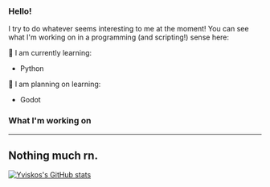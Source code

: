 ### Hello!
I try to do whatever seems interesting to me at the moment!
You can see what I'm working on in a programming (and scripting!) sense here:

🌱 I am currently learning:
 * Python

🤔 I am planning on learning:
 * Godot

### What I'm working on
---
Nothing much rn.
---
[![Yviskos's GitHub stats](https://github-readme-stats.vercel.app/api?username=yviskos&show_icons=true&theme=dark#gh-dark-mode-only)](https://github.com/anuraghazra/github-readme-stats)
